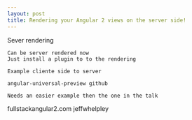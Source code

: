 ```yaml
---
layout: post
title: Rendering your Angular 2 views on the server side!
---
```


Sever rendering

	Can be server rendered now
	Just install a plugin to to the rendering

	Example cliente side to server

	angular-universal-preview github

	Needs an easier example then the one in the talk


fullstackangular2.com
jeffwhelpley